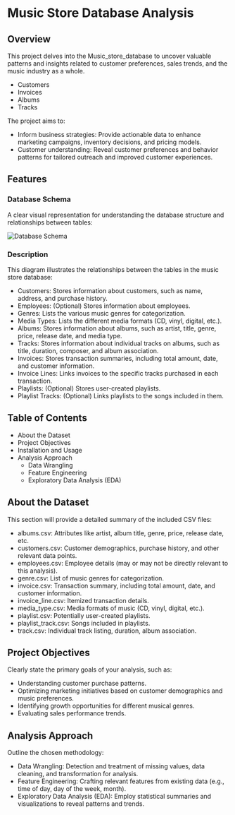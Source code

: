 # Music Store Database Analysis

## Overview

This project delves into the Music_store_database to uncover valuable patterns and insights related to customer preferences, sales trends, and the music industry as a whole.

- Customers
- Invoices
- Albums
- Tracks

The project aims to:

- Inform business strategies: Provide actionable data to enhance marketing campaigns, inventory decisions, and pricing models.
- Customer understanding: Reveal customer preferences and behavior patterns for tailored outreach and improved customer experiences.

## Features

### Database Schema

A clear visual representation for understanding the database structure and relationships between tables:

![Database Schema](https://github.com/CodeWithGauravRajput/SQL-Project/blob/main/music%20store%20data/schema_diagram.png?raw=true)

### Description

This diagram illustrates the relationships between the tables in the music store database:

- Customers: Stores information about customers, such as name, address, and purchase history.
- Employees: (Optional) Stores information about employees.
- Genres: Lists the various music genres for categorization.
- Media Types: Lists the different media formats (CD, vinyl, digital, etc.).
- Albums: Stores information about albums, such as artist, title, genre, price, release date, and media type.
- Tracks: Stores information about individual tracks on albums, such as title, duration, composer, and album association.
- Invoices: Stores transaction summaries, including total amount, date, and customer information.
- Invoice Lines: Links invoices to the specific tracks purchased in each transaction.
- Playlists: (Optional) Stores user-created playlists.
- Playlist Tracks: (Optional) Links playlists to the songs included in them.

## Table of Contents

- About the Dataset
- Project Objectives
- Installation and Usage
- Analysis Approach
  - Data Wrangling
  - Feature Engineering
  - Exploratory Data Analysis (EDA)


## About the Dataset

This section will provide a detailed summary of the included CSV files:

- albums.csv: Attributes like artist, album title, genre, price, release date, etc.
- customers.csv: Customer demographics, purchase history, and other relevant data points.
- employees.csv: Employee details (may or may not be directly relevant to this analysis).
- genre.csv: List of music genres for categorization.
- invoice.csv: Transaction summary, including total amount, date, and customer information.
- invoice_line.csv: Itemized transaction details.
- media_type.csv: Media formats of music (CD, vinyl, digital, etc.).
- playlist.csv: Potentially user-created playlists.
- playlist_track.csv: Songs included in playlists.
- track.csv: Individual track listing, duration, album association.

## Project Objectives

Clearly state the primary goals of your analysis, such as:

- Understanding customer purchase patterns.
- Optimizing marketing initiatives based on customer demographics and music preferences.
- Identifying growth opportunities for different musical genres.
- Evaluating sales performance trends.

## Analysis Approach

Outline the chosen methodology:

- Data Wrangling: Detection and treatment of missing values, data cleaning, and transformation for analysis.
- Feature Engineering: Crafting relevant features from existing data (e.g., time of day, day of the week, month).
- Exploratory Data Analysis (EDA): Employ statistical summaries and visualizations to reveal patterns and trends.
